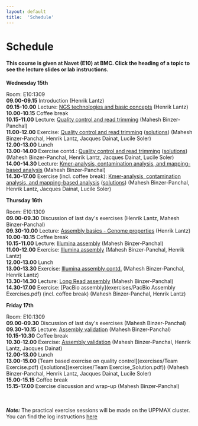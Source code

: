 ```yaml
---
layout: default
title:  'Schedule'
---
```


# Schedule

#### This course is given at Navet (E10) at BMC. Click the heading of a topic to see the lecture slides or lab instructions.

**Wednesday 15th**

Room: E10:1309  
**09.00-09.15** Introduction (Henrik Lantz)  
**09.15-10.00** Lecture: [NGS technologies and basic concepts](files/Sequence_technologies_2016.ppt) (Henrik Lantz)  
**10.00-10.15** Coffee break  
**10.15-11.00** Lecture: [Quality control and read trimming](files/Sequence_Quality_Assessment.pdf) (Mahesh Binzer-Panchal)  
**11.00-12.00** Exercise: [Quality control and read trimming](exercises/Sequence_Data_Quality_Assessment_Exercises.pdf) ([solutions](exercises/Sequence_Data_Quality_Assessment_Exercises_and_Solutions.pdf)) (Mahesh Binzer-Panchal, Henrik Lantz, Jacques Dainat, Lucile Soler)  
**12.00-13.00** Lunch  
**13.00-14.00** Exercise contd.: [Quality control and read trimming](exercises/Sequence_Data_Quality_Assessment_Exercises.pdf) ([solutions](exercises/Sequence_Data_Quality_Assessment_Exercises_and_Solutions.pdf)) (Mahesh Binzer-Panchal, Henrik Lantz, Jacques Dainat, Lucile Soler)  
**14.00-14.30** Lecture: [Kmer-analysis, contamination analysis, and mapping-based analysis](files/KmerAnalysisContaminationMapping.pdf) (Mahesh Binzer-Panchal)  
**14.30-17.00** Exercise (incl. coffee break): [Kmer-analysis, contamination analysis, and mapping-based analysis](exercises/KmerAnalysisAndContamination_Exercises.pdf) ([solutions](exercises/KmerAnalysisAndContamination_ExercisesAndSolutions.pdf)) (Mahesh Binzer-Panchal, Henrik Lantz, Jacques Dainat, Lucile Soler)  

**Thursday 16th**

Room: E10:1309  
**09.00-09.30** Discussion of last day's exercises (Henrik Lantz, Mahesh Binzer-Panchal)  
**09.30-10.00** Lecture: [Assembly basics - Genome properties](files/Genome_properties_2016.ppt) (Henrik Lantz)  
**10.00-10.15** Coffee break  
**10.15-11.00** Lecture: [Illumina assembly](files/2016-11-15_Illumina_assembly_45_min.pdf) (Mahesh Binzer-Panchal)  
**11.00-12.00** Exercise: [Illumina assembly](exercises/illumina_assembly) (Mahesh Binzer-Panchal, Henrik Lantz)  
**12.00-13.00** Lunch  
**13.00-13.30** Exercise: [Illumina assembly contd.](exercises/illumina_assembly) (Mahesh Binzer-Panchal, Henrik Lantz)  
**13.30-14.30** Lecture: [Long Read assembly](files/PacBio_Assembly.pdf) (Mahesh Binzer-Panchal)  
**14.30-17.00** Exercise: [PacBio assembly](exercises/PacBio Assembly Exercises.pdf) (incl. coffee break) (Mahesh Binzer-Panchal, Henrik Lantz)  

**Friday 17th**

Room: E10:1309  
**09.00-09.30** Discussion of last day's exercises (Mahesh Binzer-Panchal)  
**09.30-10.15** Lecture: [Assembly validation](files/Assembly_assessment.pdf) (Mahesh Binzer-Panchal)  
**10.15-10.30** Coffee break  
**10.30-12.00** Exercise: [Assembly validation](exercises/assembly_assessment) (Mahesh Binzer-Panchal, Henrik Lantz, Jacques Dainat)  
**12.00-13.00** Lunch  
**13.00-15.00** [Team based exercise on quality control](exercises/Team Exercise.pdf) ([solutions](exercises/Team Exercise_Solution.pdf)) (Mahesh Binzer-Panchal, Henrik Lantz, Jacques Dainat, Lucile Soler)  
**15.00-15.15** Coffee break  
**15.15-17.00** Exercise discussion and wrap-up (Mahesh Binzer-Panchal)  
<br/>
<br/>

***Note:***
The practical exercise sessions will be made on the UPPMAX cluster. You can find the log instructions [here](login_instructions)
